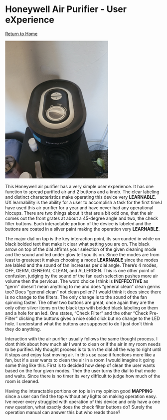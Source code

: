 # Honeywell Air Purifier - User eXperience

[Return to Home](../)

<p float="left">
  <img src="20220225_161546.jpg" width="330" />
</p>

This Honeywell air purifier has a very simple user experience. It has one function to spread purified air and 2 buttons and a knob. The clear labeling and distinct characteristics make operating this device very **LEARNABLE**. UX learnability is the ability for a user to accomplish a task for the first time.I have used this air purifier for a year and have never had any operational hiccups. There are two things about it that are a bit odd one, that the air comes out the front grates at about a 45-degree angle and two, the check filter buttons. Each interactable portion of the device is labeled and the buttons are coated in a silver paint making the operation very **LEARNABLE**.

The major dial on top is the key interaction point, its surrounded in white on black bolded text that make it clear what setting you are on. The black arrow on top of the dial affirms your selection of the given cleaning mode and the sound and led under glow tell you its on. Since the modes are from least to greateset it makes choosing a mode **LEARNABLE** since the modes are labled and the sound of fan increases per dial angle. There’s 4 modes, OFF, GERM, GENERAL CLEAN, and ALLERGEN. This is one other point of confusion, judging by the sound of the fan each selection pushes more air volume then the pervious. The word choice I think is **INEFFECTIVE** as “germ” doesn’t mean anything to me and does “general clean” clean germs too? Does “general clean” not clean pollen? I would think it does since there is no change to the filters. The only change is to the sound of the fan spinning faster. The other two buttons are great, once again they are the only other silver items on the black top with bolded black labeling on them and a hole for an led. One states, “Check Filter” and the other “Check Pre-Filter” clicking the buttons gives a nice solid click but no change to the LED hole. I understand what the buttons are supposed to do I just don’t think they do anything. 

Interaction with the air purifier usually follows the same thought process. I dont think about how much air I want to clean or if the air in my room needs to be purified. My thought process is to turn the dial all the way to right until it stops and enjoy fast moving air. In this use case it functions more like a fan, but if a user wants to clean the air in a room I would imagine it going some thing like this. First is to decided how deep of clean the user wants based on the four given modes. Then the user turns the dial to that mode and waits. Since there is no timer its very difficult to judge how much of the room is cleaned. 

Having the interactable portions on top is in my opinion good **MAPPING** since a user can find the top without any lights on making operation easy. Ive never every struggled with operation of this device and only have a one new question, what exactly does the check filter buttons do? Surely the operation manual can answer this but who reads those? 
